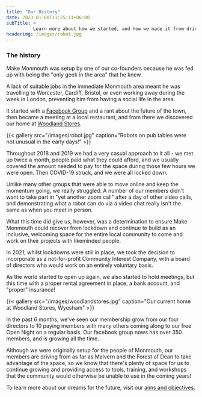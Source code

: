 ```yaml
---
title: "Our History"
date: 2023-01-08T11:25:11+06:00
subTitle: >
          Learn more about how we started, and how we made it from driving robots on tables in bars to our own small space in Wyesham
headerimg: /images/robot.jpg
---
```

### The history
Make Monmouth was setup by one of our co-founders because he was fed up with being the "only geek in the area" that he knew.

A lack of suitable jobs in the immediate Monmouth area meant he was travelling to Worcester, Cardiff, Bristol, or even working away during the week in London, preventing him from having a social life in the area.

It started with a [Facebook Group](https://www.facebook.com/groups/makemonmouth) and a rant about the future of the town, then became a meeting at a local restaurant, and from there we discovered our home at [Woodland Stores](https://what3words.com/educates.obvious.foal).

{{< gallery src="/images/robot.jpg" caption="Robots on pub tables were not unusual in the early days!" >}}

Throughout 2018 and 2019 we had a very casual approach to it all - we met up twice a month, people paid what they could afford, and we usually covered the amount needed to pay for the space during those few hours we were open.  Then COVID-19 struck, and we were all locked down.

Unlike many other groups that were able to move online and keep the momentum going, we really struggled.  A number of our members didn't want to take part in "yet another zoom call" after a day of other video calls, and demonstrating what a robot can do via a video chat really isn't the same as when you meet in person.

What this time did give us, however, was a determination to ensure Make Monmouth could recover from lockdown and continue to build as an inclusive, welcoming space for the entire local community to come and work on their projects with likeminded people.

In 2021, whilst lockdowns were still in place, we took the decision to incorporate as a not-for-profit Community Interest Company, with a board of directors who would work on an entirely voluntary basis.

As the world started to open up again, we also started to hold meetings, but this time with a proper rental agreement in place, a bank account, and "proper" insurance!

{{< gallery src="/images/woodlandstores.jpg" caption="Our current home at Woodland Stores, Wyesham" >}}

In the past 6 months, we've seen our membership grow from our four directors to 10 paying members with many others coming along to our free Open Night on a regular basis.  Our facebook group nows has over 350 members, and is growing all the time.

Although we were originally setup for the people of Monmouth, our members are driving from as far as Malvern and the Forest of Dean to take advantage of the space, so we know that there's plenty of space for us to continue growing and providing access to tools, training, and workshops that the community would otherwise be unable to use in the coming years!

To learn more about our dreams for the future, visit our [aims and objectives](/about/aims).
